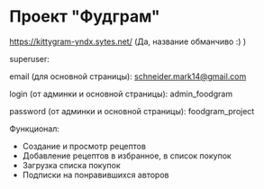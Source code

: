 # Проект "Фудграм"

https://kittygram-yndx.sytes.net/ (Да, название обманчиво :) )

superuser:

email (для основной страницы): schneider.mark14@gmail.com

login (от админки и основной страницы): admin_foodgram

password (от админки и основной страницы): foodgram_project

Функционал:

<ul>

<li>Создание и просмотр рецептов
<li>Добавление рецептов в избранное, в список покупок</li>
<li>Загрузка списка покупок</li>
<li>Подписки на понравившихся авторов</li>

</ul>
